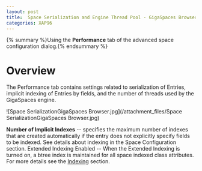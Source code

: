 ```yaml
---
layout: post
title:  Space Serialization and Engine Thread Pool - GigaSpaces Browser
categories: XAP96
---
```


{% summary %}Using the **Performance** tab of the advanced space configuration dialog.{% endsummary %}

# Overview

The Performance tab contains settings related to serialization of Entries, implicit indexing of Entries by fields, and the number of threads used by the GigaSpaces engine.

![Space SerializationGigaSpaces Browser.jpg](/attachment_files/Space SerializationGigaSpaces Browser.jpg)

**Number of Implicit Indexes** -- specifies the maximum number of indexes that are created automatically if the entry does not explicitly specify fields to be indexed.
See details about indexing in the Space Configuration section.
Extended Indexing Enabled -- When the Extended Indexing is turned on, a btree index is maintained for all space indexed class attributes. For more details see the [Indexing](/xap96/indexing.html) section.


